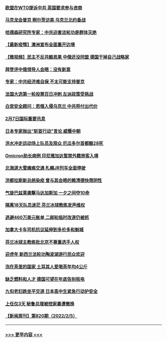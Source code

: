 #### [欧盟在WTO提诉中共 英国要求参与咨商](../pages/prog202/a103342177.md?t=02080701) 
#### [马克龙会普京 朔尔茨访美 乌克兰北约备战](../pages/prog202/a103342009.md?t=02080701) 
#### [哈德森研究所专家：中共迫害法轮功是群体灭绝](../pages/prog202/a103342017.md?t=02080701) 
#### [【最新疫情】澳洲宣布全面重开边境](../pages/prog202/a103341955.md?t=02080701) 
#### [【微视频】民主不反共酿恶果 中俄还没同盟 德国干掉自己战略家](../pages/prog202/a103341888.md?t=02080701) 
#### [拜登评中俄领导人会晤：没有新意](../pages/prog202/a103341792.md?t=02080701) 
#### [专家：中共经济难自保 不太可能支持普京](../pages/prog202/a103341772.md?t=02080701) 
#### [法国大选第一轮投票百日冲刺 左派政策受挑战](../pages/prog202/a103341803.md?t=02080701) 
#### [白宫安全顾问：若俄入侵乌克兰 中共将付出代价](../pages/prog202/a103341749.md?t=02080701) 
#### [2月7日国际重要讯息](../pages/prog202/a103341729.md?t=02080701) 
#### [日本专家抛出“斩首行动”言论 威慑中朝](../pages/prog202/a103341731.md?t=02080701) 
#### [洪水冲走运动场上队员及观众 厄瓜多尔首都酿28死](../pages/prog202/a103341702.md?t=02080701) 
#### [Omicron助长病例 印尼雅加达暂禁外籍旅客入境](../pages/prog202/a103341691.md?t=02080701) 
#### [北海道大雪瘫痪交通 札幌JR列车全面停驶](../pages/prog202/a103341546.md?t=02080701) 
#### [洪都拉斯新总统染疫 曾与其会晤的赖清德快筛阴性](../pages/prog202/a103341468.md?t=02080701) 
#### [气旋巴兹莱袭撃马达加斯加 一夕之间夺10命](../pages/prog202/a103341507.md?t=02080701) 
#### [隔离18天队员迷茫 芬兰冰球教练发声维权](../pages/prog202/a103341371.md?t=02080701) 
#### [逃避460万美元账单 二邮轮临时改道仍被抓](../pages/prog202/a103341373.md?t=02080701) 
#### [加拿大卡车司机抗议延伸到多伦多和魁城](../pages/prog202/a103341245.md?t=02080701) 
#### [芬兰冰球主教练批北京不尊重选手人权](../pages/prog202/a103341213.md?t=02080701) 
#### [迎虎年 新西兰法轮功陶波湖游行民众欢迎](../pages/prog202/a103341187.md?t=02080701) 
#### [泡在茶里的国家 土耳其人爱喝茶年均4公斤](../pages/prog202/a103341107.md?t=02080701) 
#### [缺乏燃料和人才 德国可望在年底告别核电](../pages/prog202/a103341099.md?t=02080701) 
#### [九旬老妇跌坐平交道 日本高中生紧急行动护安全](../pages/prog202/a103341094.md?t=02080701) 
#### [上任仅3天 秘鲁总理被控家暴遭撤换](../pages/prog202/a103341053.md?t=02080701) 
#### [【新闻周刊】第820期（2022/2/5）](../pages/prog202/a103341040.md?t=02080701) 

----
#### [ >>> 更早内容 <<< ](../indexes/prog202-earlier.md)
